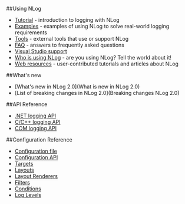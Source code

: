 ##Using NLog
* [Tutorial](Tutorial) - introduction to logging with NLog
* [Examples](Examples) - examples of using NLog to solve real-world logging requirements
* [Tools](Tools) - external tools that use or support NLog
* [FAQ](FAQ) - answers to frequently asked questions
* [Visual Studio support](Visual-Studio-support)
* [Who is using NLog](Who-Is-Using-NLog) - are you using NLog? Tell the world about it!
* [Web resources](Web-resources) - user-contributed tutorials and articles about NLog

##What's new
* [What's new in NLog 2.0](What is new in NLog 2.0)
* [List of breaking changes in NLog 2.0](Breaking changes NLog 2.0)

##API Reference
* [.NET logging API](http://nlog-project.org/wiki/.NET_logging_API)
* [C/C++ logging API](http://nlog-project.org/wiki/C_logging_API)
* [COM logging API](http://nlog-project.org/wiki/COM_logging_API)

##Configuration Reference
* [Configuration file](Configuration-file)
* [Configuration API](Configuration-API)
* [Targets](Targets)
* [Layouts](Layouts)
* [Layout Renderers](Layout-renderers)
* [Filters](Filters)
* [Conditions](Conditions)
* [Log Levels](Log-levels)